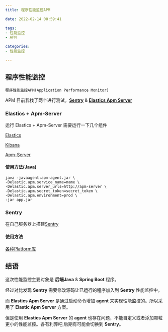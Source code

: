 ```yaml
---
title: 程序性能监控APM

date: 2022-02-14 08:59:41

tags: 
- 性能监控
- APM

categories:
- 性能监控

---
```


## 程序性能监控

    程序性能监控APM(Application Performance Monitor)

APM 目前我找了两个进行测试。[**Sentry**](https://sentry.io/) & [**Elastics Apm Server**](https://www.elastic.co/cn/observability/application-performance-monitoring)

### Elastics + Apm-Server

运行 Elastics + Apm-Server 需要运行一下几个组件

[Elastics](https://www.elastic.co/cn/downloads/elasticsearch)

[Kibana](https://www.elastic.co/cn/downloads/kibana)

[Apm-Server](https://www.elastic.co/cn/downloads/apm)

#### 使用方法(Java)

```shell
java -javaagent:apm-agent.jar \
-Delastic.apm.service_name=name \
-Delastic.apm.server_urls=http://apm-server \
-Delastic.apm.secret_token=secret_token \
-Delastic.apm.environment=prod \
-jar app.jar
```

### Sentry

在自己服务器上搭建[Sentry](https://develop.sentry.dev/self-hosted/)

#### 使用方法

[各种Platform库](https://docs.sentry.io/platforms/)

## 结语

这次性能监控主要对象是 **后端Java** & **Spring Boot** 程序。

经过对比发现 **Sentry** 需要修改源码让已运行的程序加入到 **Sentry** 性能监控中。

而 **Elastics Apm Server** 是通过启动命令增加 **agent** 来实现性能监控的。所以采用了 **Elastic Apm Server** 方案。

但是使用 **Elastics Apm Server** 的 **agent** 也存在问题，不能自定义或者添加颗粒更小的性能监控。各有利弊吧,后期有可能会切换到 **Sentry**。